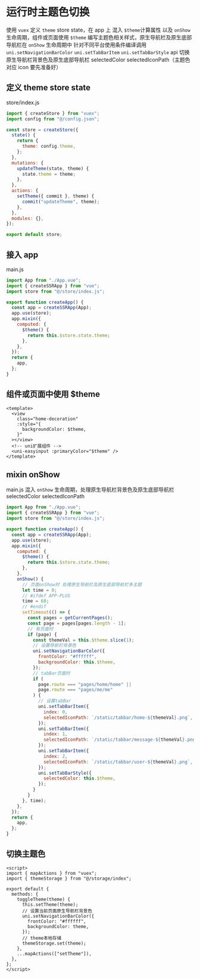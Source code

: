 # 运行时主题色切换

使用 `vuex` 定义 `theme` store state，在 app 上 混入 `$theme`计算属性 以及 `onShow`生命周期，组件或页面使用 `$theme` 编写主题色相关样式，原生导航栏及原生底部导航栏在 `onShow` 生命周期中 针对不同平台使用条件编译调用 `uni.setNavigationBarColor` `uni.setTabBarItem` `uni.setTabBarStyle` api 切换原生导航栏背景色及原生底部导航栏 selectedColor selectedIconPath（主题色对应 icon 要先准备好）

## 定义 theme store state

store/index.js

```js
import { createStore } from "vuex";
import config from "@/config.json";

const store = createStore({
  state() {
    return {
      theme: config.theme,
    };
  },
  mutations: {
    updateTheme(state, theme) {
      state.theme = theme;
    },
  },
  actions: {
    setTheme({ commit }, theme) {
      commit("updateTheme", theme);
    },
  },
  modules: {},
});

export default store;
```

## 接入 app

main.js

```js
import App from "./App.vue";
import { createSSRApp } from "vue";
import store from "@/store/index.js";

export function createApp() {
  const app = createSSRApp(App);
  app.use(store);
  app.mixin({
    computed: {
      $theme() {
        return this.$store.state.theme;
      },
    },
  });
  return {
    app,
  };
}
```

## 组件或页面中使用 $theme

```vue
<template>
  <view
    class="home-decoration"
    :style="{
      backgroundColor: $theme,
    }"
  ></view>
  <!-- uni扩展组件 -->
  <uni-easyinput :primaryColor="$theme" />
</template>
```

## mixin onShow

main.js 混入 `onShow` 生命周期，处理原生导航栏背景色及原生底部导航栏 selectedColor selectedIconPath

```js
import App from "./App.vue";
import { createSSRApp } from "vue";
import store from "@/store/index.js";

export function createApp() {
  const app = createSSRApp(App);
  app.use(store);
  app.mixin({
    computed: {
      $theme() {
        return this.$store.state.theme;
      },
    },
    onShow() {
      // 页面onShow时 处理原生导航栏及原生底部导航栏多主题
      let time = 0;
      // #ifdef APP-PLUS
      time = 60;
      // #endif
      setTimeout(() => {
        const pages = getCurrentPages();
        const page = pages[pages.length - 1];
        // 有页面时
        if (page) {
          const themeVal = this.$theme.slice(1);
          // 设置导航栏背景色
          uni.setNavigationBarColor({
            frontColor: "#ffffff",
            backgroundColor: this.$theme,
          });
          // tabBar页面时
          if (
            page.route === "pages/home/home" ||
            page.route === "pages/me/me"
          ) {
            // 设置tabBar
            uni.setTabBarItem({
              index: 0,
              selectedIconPath: `/static/tabbar/home-${themeVal}.png`,
            });
            uni.setTabBarItem({
              index: 1,
              selectedIconPath: `/static/tabbar/message-${themeVal}.png`,
            });
            uni.setTabBarItem({
              index: 2,
              selectedIconPath: `/static/tabbar/user-${themeVal}.png`,
            });
            uni.setTabBarStyle({
              selectedColor: this.$theme,
            });
          }
        }
      }, time);
    },
  });
  return {
    app,
  };
}
```

## 切换主题色

```vue
<script>
import { mapActions } from "vuex";
import { themeStorage } from "@/storage/index";

export default {
  methods: {
    toggleTheme(theme) {
      this.setTheme(theme);
      // 设置当前页面原生导航栏背景色
      uni.setNavigationBarColor({
        frontColor: "#ffffff",
        backgroundColor: theme,
      });
      // theme本地存储
      themeStorage.set(theme);
    },
    ...mapActions(["setTheme"]),
  },
};
</script>
```
